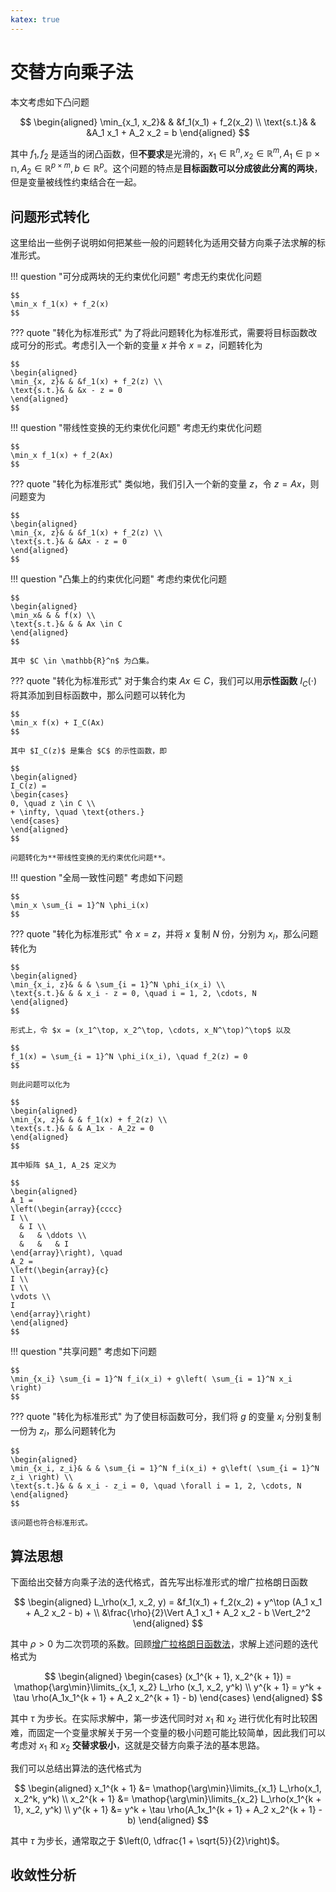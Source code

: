 ```yaml
---
katex: true
---
```


# 交替方向乘子法

本文考虑如下凸问题

$$
\begin{aligned}
\min_{x_1, x_2}& & &f_1(x_1) + f_2(x_2) \\
\text{s.t.}& & &A_1 x_1 + A_2 x_2 = b
\end{aligned}
$$

其中 $f_1, f_2$ 是适当的闭凸函数，但**不要求**是光滑的，$x_1 \in \mathbb{R}^n, x_2 \in \mathbb{R}^m, A_1 \in \mathbb{p \times n}, A_2 \in \mathbb{R}^{p \times m}, b \in \mathbb{R}^p$。这个问题的特点是**目标函数可以分成彼此分离的两块**，但是变量被线性约束结合在一起。

## 问题形式转化

这里给出一些例子说明如何把某些一般的问题转化为适用交替方向乘子法求解的标准形式。

!!! question "可分成两块的无约束优化问题"
    考虑无约束优化问题

    $$
    \min_x f_1(x) + f_2(x)
    $$

??? quote "转化为标准形式"
    为了将此问题转化为标准形式，需要将目标函数改成可分的形式。考虑引入一个新的变量 $x$ 并令 $x = z$，问题转化为

    $$
    \begin{aligned}
    \min_{x, z}& & &f_1(x) + f_2(z) \\
    \text{s.t.}& & &x - z = 0
    \end{aligned}
    $$

!!! question "带线性变换的无约束优化问题"
    考虑无约束优化问题

    $$
    \min_x f_1(x) + f_2(Ax)
    $$

??? quote "转化为标准形式"
    类似地，我们引入一个新的变量 $z$，令 $z = Ax$，则问题变为

    $$
    \begin{aligned}
    \min_{x, z}& & &f_1(x) + f_2(z) \\
    \text{s.t.}& & &Ax - z = 0
    \end{aligned}
    $$

!!! question "凸集上的约束优化问题"
    考虑约束优化问题

    $$
    \begin{aligned}
    \min_x& & & f(x) \\
    \text{s.t.}& & & Ax \in C
    \end{aligned}
    $$

    其中 $C \in \mathbb{R}^n$ 为凸集。
    
??? quote "转化为标准形式"
    对于集合约束 $Ax \in C$，我们可以用**示性函数** $I_C(\cdot)$ 将其添加到目标函数中，那么问题可以转化为

    $$
    \min_x f(x) + I_C(Ax)
    $$

    其中 $I_C(z)$ 是集合 $C$ 的示性函数，即

    $$
    \begin{aligned}
    I_C(z) = 
    \begin{cases}
    0, \quad z \in C \\
    + \infty, \quad \text{others.}
    \end{cases}
    \end{aligned}
    $$

    问题转化为**带线性变换的无约束优化问题**。

!!! question "全局一致性问题"
    考虑如下问题

    $$
    \min_x \sum_{i = 1}^N \phi_i(x)
    $$

??? quote "转化为标准形式"
    令 $x = z$，并将 $x$ 复制 $N$ 份，分别为 $x_i$，那么问题转化为

    $$
    \begin{aligned}
    \min_{x_i, z}& & & \sum_{i = 1}^N \phi_i(x_i) \\
    \text{s.t.}& & & x_i - z = 0, \quad i = 1, 2, \cdots, N
    \end{aligned}
    $$

    形式上，令 $x = (x_1^\top, x_2^\top, \cdots, x_N^\top)^\top$ 以及

    $$
    f_1(x) = \sum_{i = 1}^N \phi_i(x_i), \quad f_2(z) = 0
    $$

    则此问题可以化为

    $$
    \begin{aligned}
    \min_{x, z}& & & f_1(x) + f_2(z) \\
    \text{s.t.}& & & A_1x - A_2z = 0
    \end{aligned}
    $$

    其中矩阵 $A_1, A_2$ 定义为

    $$
    \begin{aligned}
    A_1 = 
    \left(\begin{array}{cccc}
    I \\
      & I \\
      &   & \ddots \\
      &   &   & I
    \end{array}\right), \quad
    A_2 = 
    \left(\begin{array}{c}
    I \\
    I \\
    \vdots \\
    I
    \end{array}\right)
    \end{aligned}
    $$

!!! question "共享问题"
    考虑如下问题

    $$
    \min_{x_i} \sum_{i = 1}^N f_i(x_i) + g\left( \sum_{i = 1}^N x_i \right)
    $$

??? quote "转化为标准形式"
    为了使目标函数可分，我们将 $g$ 的变量 $x_i$ 分别复制一份为 $z_i$，那么问题转化为

    $$
    \begin{aligned}
    \min_{x_i, z_i}& & & \sum_{i = 1}^N f_i(x_i) + g\left( \sum_{i = 1}^N z_i \right) \\
    \text{s.t.}& & & x_i - z_i = 0, \quad \forall i = 1, 2, \cdots, N
    \end{aligned}
    $$

    该问题也符合标准形式。

## 算法思想

下面给出交替方向乘子法的迭代格式，首先写出标准形式的增广拉格朗日函数

$$
\begin{aligned}
L_\rho(x_1, x_2, y) = &f_1(x_1) + f_2(x_2) + y^\top (A_1 x_1 + A_2 x_2 - b) + \\
&\frac{\rho}{2}\Vert A_1 x_1 + A_2 x_2 - b \Vert_2^2
\end{aligned}
$$

其中 $\rho > 0$ 为二次罚项的系数。回顾[增广拉格朗日函数法](./AugementedLagrangianMethod.md)，求解上述问题的迭代格式为

$$
\begin{aligned}
\begin{cases}
(x_1^{k + 1}, x_2^{k + 1}) = \mathop{\arg\min}\limits_{x_1, x_2} L_\rho (x_1, x_2, y^k) \\
y^{k + 1} = y^k + \tau \rho(A_1x_1^{k + 1} + A_2 x_2^{k + 1} - b)
\end{cases}
\end{aligned}
$$

其中 $\tau$ 为步长。在实际求解中，第一步迭代同时对 $x_1$ 和 $x_2$ 进行优化有时比较困难，而固定一个变量求解关于另一个变量的极小问题可能比较简单，因此我们可以考虑对 $x_1$ 和 $x_2$ **交替求极小**，这就是交替方向乘子法的基本思路。

我们可以总结出算法的迭代格式为

$$
\begin{aligned}
x_1^{k + 1} &= \mathop{\arg\min}\limits_{x_1} L_\rho(x_1, x_2^k, y^k) \\
x_2^{k + 1} &= \mathop{\arg\min}\limits_{x_2} L_\rho(x_1^{k + 1}, x_2, y^k) \\
y^{k + 1} &= y^k + \tau \rho(A_1x_1^{k + 1} + A_2 x_2^{k + 1} - b)
\end{aligned}
$$

其中 $\tau$ 为步长，通常取之于 $\left(0, \dfrac{1 + \sqrt{5}}{2}\right)$。

## 收敛性分析


